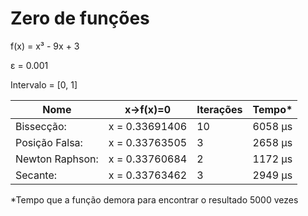 # Zero de funções

f(x) = x³ - 9x + 3

ε = 0.001

Intervalo = [0, 1]

Nome|x->f(x)=0|Iterações|Tempo*
---|---|---|---
Bissecção:|x = 0.33691406|10|6058 µs
Posição Falsa:|x = 0.33763505|3|2658 µs
Newton Raphson:|x = 0.33760684|2|1172 µs
Secante:|x = 0.33763462|3|2949 µs

*Tempo que a função demora para encontrar o resultado 5000 vezes
